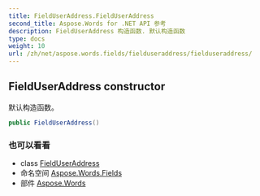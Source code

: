 ```yaml
---
title: FieldUserAddress.FieldUserAddress
second_title: Aspose.Words for .NET API 参考
description: FieldUserAddress 构造函数. 默认构造函数
type: docs
weight: 10
url: /zh/net/aspose.words.fields/fielduseraddress/fielduseraddress/
---
```

## FieldUserAddress constructor

默认构造函数。

```csharp
public FieldUserAddress()
```

### 也可以看看

* class [FieldUserAddress](../)
* 命名空间 [Aspose.Words.Fields](../../fielduseraddress/)
* 部件 [Aspose.Words](../../../)


